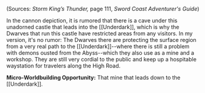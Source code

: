 
(Sources: *Storm King’s Thunder,* page 111, *Sword Coast Adventurer's Guide*)

In the cannon depiction, it is rumored that there is a cave under this unadorned castle that leads into the [[Underdark]], which is why the Dwarves that run this castle have restricted areas from any visitors. In my version, it's no rumor: The Dwarves there are protecting the surface region from a very real path to the [[Underdark]]--where there is still a problem with demons ousted from the Abyss--which they also use as a mine and a workshop. They are still very cordial to the public and keep up a hospitable waystation for travelers along the High Road.

**Micro-Worldbuilding Opportunity:** That mine that leads down to the [[Underdark]].
